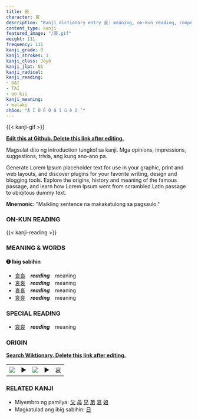 ```yaml
---
title: 哀
character: 哀
description: "Kanji dictionary entry 哀: meaning, on-kun reading, compounds, origin, related kanji"
content_type: kanji
featured_image: "/哀.gif"
weight: 111
frequency: 111
kanji_grade: 0
kanji_strokes: 1
kanji_class: Jōyō
kanji_jlpt: N1
kanji_radical: 
kanji_reading: 
- DAI
- TAI
- oo-kii
kanji_meaning:
- malaki
chōon: "Ā Ī Ū Ē Ō ā ī ū ē ō ’"
---
```

[//]: # (Don't edit the line below. Kanji animated GIF code is automatically generated.)
{{< kanji-gif >}}

[//]: # (Edit below this line.)

**[Edit this at Github. Delete this link after editing.](https://github.com/tim0g/tim/tree/main/content/kanji/哀/index.md)**

Magsulat dito ng introduction tungkol sa kanji. Mga opinions, impressions, suggestions, trivia, ang kung ano-ano pa.

Generate Lorem Ipsum placeholder text for use in your graphic, print and web layouts, and discover plugins for your favorite writing, design and blogging tools. Explore the origins, history and meaning of the famous passage, and learn how Lorem Ipsum went from scrambled Latin passage to ubiqitous dummy text.
 
**Mnemonic:** "Maikling sentence na makakatulong sa pagsaulo."

### ON-KUN READING

[//]: # (Don't edit the line below. ON-KUN READING code is automatically generated.)
{{< kanji-reading >}}

### MEANING & WORDS

#### ➊ **Ibig sabihin**
  - [哀](../哀)[哀](../哀)　***reading***　meaning
  - [哀](../哀)[哀](../哀)　***reading***　meaning
  - [哀](../哀)[哀](../哀)　***reading***　meaning
  - [哀](../哀)[哀](../哀)　***reading***　meaning

### SPECIAL READING
  - [哀](../哀)[哀](../哀)　***reading***　meaning

### ORIGIN

**[Search Wiktionary. Delete this link after editing.](https://wiktionary.org/wiki/哀)**
<table class="kanji-table"><tr><td>
<img src="60px-哀-bronze.svg.png">
</td><td>▶</td><td>
<img src="60px-哀-oracle.svg.png">
</td><td>▶</td>
<td class="kanji-origin">哀</td>
</tr></table>

### RELATED KANJI
- Miyembro ng pamilya: [父](../父) [母](../母) [兄](../兄) [弟](../弟) [哀](../哀) [娘](../娘)
- Magkatulad ang ibig sabihin: [日](../日)
